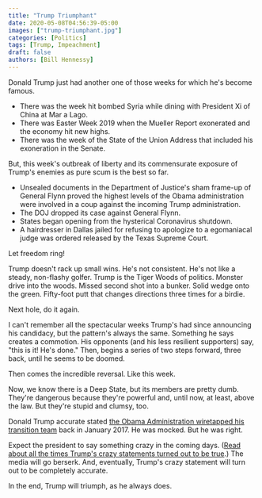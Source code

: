 ```yaml
---
title: "Trump Triumphant"
date: 2020-05-08T04:56:39-05:00
images: ["trump-triumphant.jpg"]
categories: [Politics]
tags: [Trump, Impeachment]
draft: false
authors: [Bill Hennessy]
---
```


Donald Trump just had another one of those weeks for which he's become famous.

* There was the week hit bombed Syria while dining with President Xi of China at Mar a Lago. 
* There was Easter Week 2019 when the Mueller Report exonerated and the economy hit new highs. 
* There was the week of the State of the Union Address that included his exoneration in the Senate.

But, this week's outbreak of liberty and its commensurate exposure of Trump's enemies as pure scum is the best so far.

* Unsealed documents in the Department of Justice's sham frame-up of General Flynn proved the highest levels of the Obama administration were involved in a coup against the incoming Trump administration.
* The DOJ dropped its case against General Flynn.
* States began opening from the hysterical Coronavirus shutdown.
* A hairdresser in Dallas jailed for refusing to apologize to a egomaniacal judge was ordered released by the Texas Supreme Court.

Let freedom ring!

Trump doesn't rack up small wins. He's not consistent. He's not like a steady, non-flashy golfer. Trump is the Tiger Woods of politics. Monster drive into the woods. Missed second shot into a bunker. Solid wedge onto the green. Fifty-foot putt that changes directions three times for a birdie. 

Next hole, do it again. 

I can't remember all the spectacular weeks Trump's had since announcing his candidacy, but the pattern's always the same. Something he says creates a commotion. His opponents (and his less resilient supporters) say, "this is it! He's done." Then, begins a series of two steps forward, three back, until he seems to be doomed. 

Then comes the incredible reversal. Like this week. 

Now, we know there is a Deep State, but its members are pretty dumb. They're dangerous because they're powerful and, until now, at least, above the law. But they're stupid and clumsy, too. 

Donald Trump accurate stated [the Obama Administration wiretapped his transition team](https://hennessysview.com/2017/03/06/donald-trumps-crazy-ivan/) back in January 2017. He was mocked. But he was right. 

Expect the president to say something crazy in the coming days. ([Read about all the times Trump's crazy statements turned out to be true](https://hennessysview.com/2017/03/07/many-times-trumps-crazy-statements-turned-out-to-be-right/).) The media will go berserk. And, eventually, Trump's crazy statement will turn out to be completely accurate. 

In the end, Trump will triumph, as he always does. 

